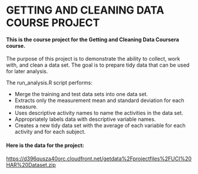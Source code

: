 # GETTING AND CLEANING DATA COURSE PROJECT 

#### This is the course project for the Getting and Cleaning Data Coursera course. 

The purpose of this project is to demonstrate the ability to collect, work with, and clean a data set. 
The goal is to prepare tidy data that can be used for later analysis. 

The run_analysis.R script performs:

* Merge the training and test data sets into one data set. 
* Extracts only the measurement mean and standard deviation for each measure.
* Uses descriptive activity names to name the activities in the data set. 
* Appropriately labels data with descriptive variable names. 
* Creates a new tidy data set with the average of each variable for each activity and for each subject. 


#### Here is the data for the project:
<https://d396qusza40orc.cloudfront.net/getdata%2Fprojectfiles%2FUCI%20HAR%20Dataset.zip>
